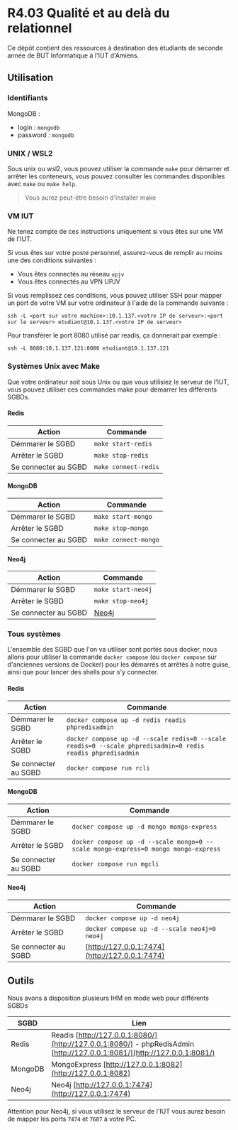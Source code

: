 # R4.03 Qualité et au delà du relationnel

Ce dépôt contient des ressources à destination des étudiants de seconde année de BUT Informatique à l'IUT d'Amiens.

## Utilisation

### Identifiants

MongoDB :

- login : `mongodb`
- password : `mongodb`

### UNIX / WSL2

Sous unix ou wsl2, vous pouvez utiliser la commande `make` pour démarrer et arrêter les conteneurs, vous pouvez consulter les commandes disponibles avec `make` ou `make help`.

> Vous aurez peut-être besoin d'installer make

### VM IUT

Ne tenez compte de ces instructions uniquement si vous êtes sur une VM de l'IUT.

Si vous êtes sur votre poste personnel, assurez-vous de remplir au moins une des conditions suivantes :

- Vous êtes connectés au réseau `upjv`
- Vous êtes connectés au VPN UPJV

Si vous remplissez ces conditions, vous pouvez utiliser SSH pour mapper un port de votre VM sur votre ordinateur à l'aide de la commande suivante :

```
ssh -L <port sur votre machine>:10.1.137.<votre IP de serveur>:<port sur le serveur> etudiant@10.1.137.<votre IP de serveur>
```

Pour transférer le port 8080 utilisé par readis, ça donnerait par exemple :

```
ssh -L 8080:10.1.137.121:8080 etudiant@10.1.137.121
```

### Systèmes Unix avec Make

Que votre ordinateur soit sous Unix ou que vous utilisiez le serveur de l'IUT, vous pouvez utiliser ces commandes make pour démarrer les différents SGBDs.

#### Redis

| Action               | Commande             |
|----------------------|----------------------|
| Démmarer le SGBD     | `make start-redis`   |
| Arrêter le SGBD      | `make stop-redis`    |
| Se connecter au SGBD | `make connect-redis` |

#### MongoDB

| Action               | Commande             |
|----------------------|----------------------|
| Démmarer le SGBD     | `make start-mongo`   |
| Arrêter le SGBD      | `make stop-mongo`    |
| Se connecter au SGBD | `make connect-mongo` |

#### Neo4j

| Action               | Commande                       |
|----------------------|--------------------------------|
| Démmarer le SGBD     | `make start-neo4j`             |
| Arrêter le SGBD      | `make stop-neo4j`              |
| Se connecter au SGBD | [Neo4j](http://127.0.0.1:7474) |

### Tous systèmes

L'ensemble des SGBD que l'on va utiliser sont portés sous docker, nous allons pour utiliser la commande `docker compose` (ou `docker compose` sur d'anciennes versions de Docker) pour les démarrés et arrêtés à notre guise, ainsi que pour lancer des shells pour s'y connecter.

#### Redis

| Action               | Commande                                                                                                   |
|----------------------|------------------------------------------------------------------------------------------------------------|
| Démmarer le SGBD     | `docker compose up -d redis readis phpredisadmin`                                                          |
| Arrêter le SGBD      | `docker compose up -d --scale redis=0 --scale readis=0 --scale phpredisadmin=0 redis readis phpredisadmin` |
| Se connecter au SGBD | `docker compose run rcli`                                                                                  |

#### MongoDB

| Action               | Commande                                                                           |
|----------------------|------------------------------------------------------------------------------------|
| Démmarer le SGBD     | `docker compose up -d mongo mongo-express`                                         |
| Arrêter le SGBD      | `docker compose up -d --scale mongo=0 --scale mongo-express=0 mongo mongo-express` |
| Se connecter au SGBD | `docker compose run mgcli`                                                         |

#### Neo4j

| Action               | Commande                                                     |
|----------------------|--------------------------------------------------------------|
| Démmarer le SGBD     | `docker compose up -d neo4j`                                 |
| Arrêter le SGBD      | `docker compose up -d --scale neo4j=0 neo4j`                 |
| Se connecter au SGBD | [http://127.0.0.1:7474](http://127.0.0.1:7474)               |

## Outils

Nous avons à disposition plusieurs IHM en mode web pour différents SGBDs

| SGBD       | Lien                                                                                                                     |
|------------|--------------------------------------------------------------------------------------------------------------------------|
| Redis      | Readis [http://127.0.0.1:8080/](http://127.0.0.1:8080/) - phpRedisAdmin [http://127.0.0.1:8081/](http://127.0.0.1:8081/) |
| MongoDB    | MongoExpress [http://127.0.0.1:8082](http://127.0.0.1:8082)                                                              |
| Neo4j      | Neo4j [http://127.0.0.1:7474](http://127.0.0.1:7474)                                                                     |

Attention pour Neo4j, si vous utilisez le serveur de l'IUT vous aurez besoin de mapper les ports `7474` et `7687` à votre PC.
